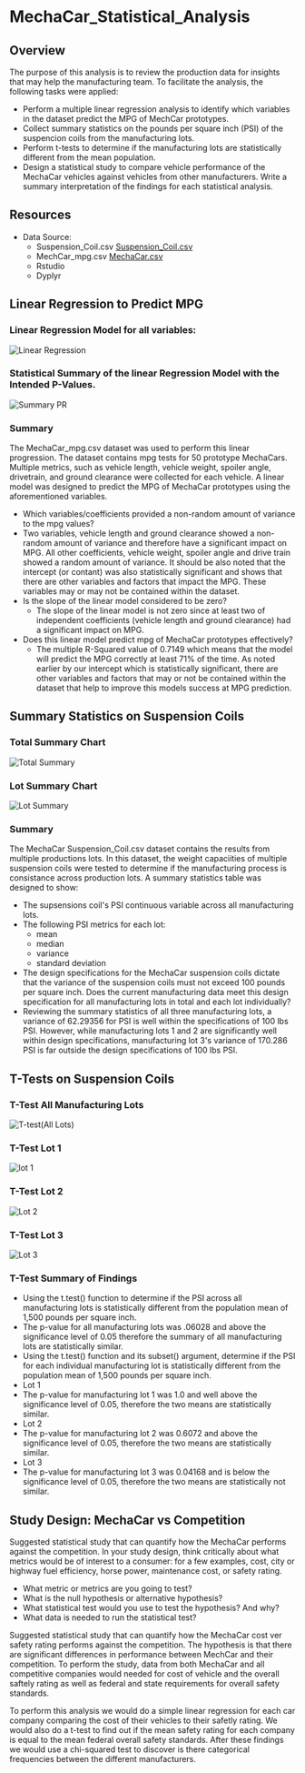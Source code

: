 # MechaCar_Statistical_Analysis

## Overview
The purpose of this analysis is to review the production data for insights that may help the manufacturing team.  To facilitate the analysis, the following tasks were applied:
- Perform a multiple linear regression analysis to identify which variables in the dataset predict the MPG of MechCar prototypes.
- Collect summary statistics on the pounds per square inch (PSI) of the suspencion coils from the manufacturing lots.
- Perform t-tests to determine if the manufacturing lots are statistically different from the mean population.
- Design a statistical study to compare vehicle performance of the MechaCar vehicles against vehicles from other manufacturers.  Write a summary interpretation of the findings 
for each statistical analysis.

## Resources
- Data Source:
  - Suspension_Coil.csv [Suspension_Coil.csv](https://github.com/MiguelDi/MechaCar_Statistical_Analysis/blob/main/Suspension_Coil.csv)
  - MechCar_mpg.csv [MechaCar.csv](https://github.com/MiguelDi/MechaCar_Statistical_Analysis/blob/main/MechaCar_mpg.csv)
  - Rstudio
  - Dyplyr

## Linear Regression to Predict MPG

### Linear Regression Model for all variables:
![Linear Regression](https://github.com/MiguelDi/MechaCar_Statistical_Analysis/blob/main/Resources%20/Linear_Regression.png)

### Statistical Summary of the linear Regression Model with the Intended P-Values.
![Summary PR](https://github.com/MiguelDi/MechaCar_Statistical_Analysis/blob/main/Resources%20/Summary_P_R.png)

### Summary
The MechaCar_mpg.csv dataset was used to perform this linear progression.  The dataset contains mpg tests for 50 prototype MechaCars. Multiple metrics, such as vehicle length, vehicle weight, spoiler angle, drivetrain, and ground clearance were collected for each vehicle.  A linear model was designed to predict the MPG of MechaCar prototypes using the aforementioned variables.

- Which variables/coefficients provided a non-random amount of variance to the mpg values?
 - Two variables, vehicle length and ground clearance showed a non-random amount of variance and therefore have a significant impact on MPG.  All other coefficients, vehicle weight, spoiler angle and drive train showed a random amount of variance.  It should be also noted that the intercept (or contant) was also statistically significant and shows that there are other variables and factors that impact the MPG.  These variables may or may not be contained within the dataset.
- Is the slope of the linear model considered to be zero?
  - The slope of the linear model is not zero since at least two of independent coefficients (vehicle length and ground clearance) had a significant impact on MPG.
- Does this linear model predict mpg of MechaCar prototypes effectively? 
  - The multiple R-Squared value of 0.7149 which means that the model will predict the MPG correctly at least 71% of the time. As noted earlier by our intercept which is statistically significant, there are other variables and factors that may or not be contained within the dataset that help to improve this models success at MPG prediction.

## Summary Statistics on Suspension Coils

### Total Summary Chart
![Total Summary](https://github.com/MiguelDi/MechaCar_Statistical_Analysis/blob/main/Resources%20/Total_SummaryDe2.png)

### Lot Summary Chart
![Lot Summary](https://github.com/MiguelDi/MechaCar_Statistical_Analysis/blob/main/Resources%20/Lot_Summary2.png)

### Summary
The MechaCar Suspension_Coil.csv dataset contains the results from multiple productions lots.  In this dataset, the weight capaciities of multiple suspension coils were tested to determine if the manufacturing process is consistance across production lots.  A summary statistics table was designed to show:
- The supsensions coil's PSI continuous variable across all manufacturing lots.
- The following PSI metrics for each lot:
  - mean
  - median
  - variance
  - standard deviation
- The design specifications for the MechaCar suspension coils dictate that the variance of the suspension coils must not exceed 100 pounds per square inch. Does the current manufacturing data meet this design specification for all manufacturing lots in total and each lot individually?
 - Reviewing the summary statistics of all three manufacturing lots, a variance of 62.29356 for PSI is well within the specifications of 100 lbs PSI.  However, while manufacturing lots 1 and 2 are significantly well within design specifications, manufacturing lot 3's variance of 170.286 PSI is  far outside the design specifications of 100 lbs PSI.

## T-Tests on Suspension Coils

### T-Test All Manufacturing Lots
![T-test(All Lots)](https://github.com/stephenanayashilliard/MechaCar_Statistical_Analysis/blob/main/Resources/T.test(all%20lots).png)

### T-Test Lot 1
![lot 1](https://github.com/stephenanayashilliard/MechaCar_Statistical_Analysis/blob/main/Resources/t-test%20Lot1.png)

### T-Test Lot 2
![Lot 2](https://github.com/stephenanayashilliard/MechaCar_Statistical_Analysis/blob/main/Resources/T-test%20Lot2.png)

### T-Test Lot 3
![Lot 3](https://github.com/stephenanayashilliard/MechaCar_Statistical_Analysis/blob/main/Resources/T-test%20Lot3.png)

### T-Test Summary of Findings

- Using the t.test() function to determine if the PSI across all manufacturing lots is statistically different from the population mean of 1,500 pounds per square inch.
 - The p-value for all manufacturing lots was .06028 and above the significance level of 0.05 therefore the summary of all manufacturing lots are statistically similar.
- Using the t.test() function and its subset() argument, determine if the PSI for each individual manufacturing lot is statistically different from the population mean of 1,500 pounds per square inch.
 - Lot 1
  - The p-value for manufacturing lot 1 was 1.0 and well above the significance level of 0.05, therefore the two means are statistically similar.
 - Lot 2
  - The p-value for manufacturing lot 2 was 0.6072 and above the significance level of 0.05, therefore the two means are statistically similar.
 - Lot 3
  - The p-value for manufacturing lot 3 was 0.04168 and is below the significance level of 0.05, therefore the two means are statistically not similar. 

## Study Design: MechaCar vs Competition

Suggested statistical study that can quantify how the MechaCar performs against the competition. In your study design, think critically about what metrics would be of interest to a consumer: for a few examples, cost, city or highway fuel efficiency, horse power, maintenance cost, or safety rating.
- What metric or metrics are you going to test?
- What is the null hypothesis or alternative hypothesis?
- What statistical test would you use to test the hypothesis? And why?
- What data is needed to run the statistical test?

Suggested statistical study that can quantify how the MechaCar cost ver safety rating performs against the competition.  The hypothesis is that there are significant differences in performance between MechCar and their competition.  To perform the study, data from both MechaCar and all competitive companies would needed for cost of vehicle and the  overall saftely rating as well as federal and state requirements for overall safety standards.

To perform this analysis we would do a simple linear regression for each car company comparing the cost of their vehicles to their safetly rating. We would also do a t-test to find out if the mean safety rating for each company is equal to the mean federal overall safety standards.  After these findings we would use a chi-squared test to discover is there categorical frequencies between the different manufacturers.


